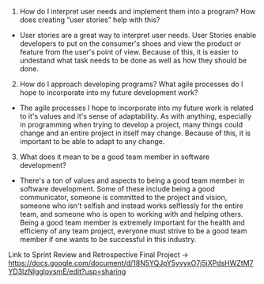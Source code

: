 1. How do I interpret user needs and implement them into a program? How does creating “user stories” help with this?

  - User stories are a great way to interpret user needs. User Stories enable developers to put on the consumer's shoes and view the product or
  feature from the user's point of view. Because of this, it is easier to undestand what task needs to be done as well as how they should be done.
  
2. How do I approach developing programs? What agile processes do I hope to incorporate into my future development work?

  - The agile processes I hope to incorporate into my future work is related to it's values and it's sense of adaptability. As with anything, especially in programming when trying to develop a project, many things could change and an entire project in itself may change. Because of this, it is important to be able to adapt to any change.

3. What does it mean to be a good team member in software development?

  - There's a ton of values and aspects to being a good team member in software development. Some of these include being a good communicator, someone is committed to the project and vision, someone who isn't selfish and instead works selflessly for the entire team, and someone who is open to working with and helping others. Being a good team member is extremely important for the health and efficieny of any team project, everyone must strive to be a good team member if one wants to be successful in this industry.


Link to Sprint Review and Retrospective Final Project -> https://docs.google.com/document/d/18N5YQJpY5yvyxO7j5iXPdsHWZtM7YD3lzNIgglovsmE/edit?usp=sharing



<!---
svnrod/svnrod is a ✨ special ✨ repository because its `README.md` (this file) appears on your GitHub profile.
You can click the Preview link to take a look at your changes.
--->
